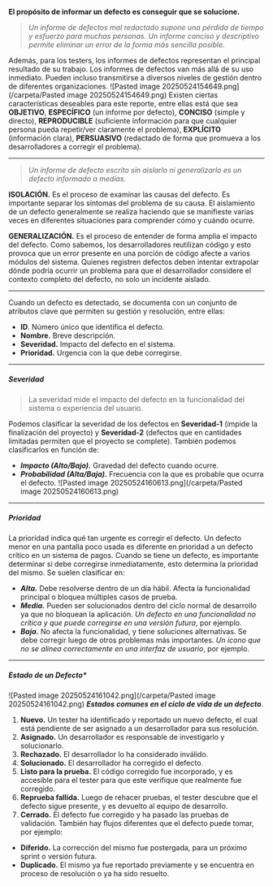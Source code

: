 **El propósito de informar un defecto es conseguir que se solucione.**
> *Un informe de defectos mal redactado supone una pérdida de tiempo y esfuerzo para muchas personas. Un informe conciso y descriptivo permite eliminar un error de la forma más sencilla posible.*

Además, para los testers, los informes de defectos representan el principal resultado de su trabajo. 
Los informes de defectos van más allá de su uso inmediato. Pueden incluso transmitirse a diversos niveles de gestión dentro de diferentes organizaciones. 
	![Pasted image 20250524154649.png](/carpeta/Pasted image 20250524154649.png)
Existen ciertas características deseables para este reporte, entre ellas está que sea **OBJETIVO**, **ESPECÍFICO** (un informe por defecto), **CONCISO** (simple y directo), **REPRODUCIBLE** (suficiente información para que cualquier persona pueda repetir/ver claramente el problema), **EXPLÍCITO** (información clara), **PERSUASIVO** (redactado de forma que promueva a los desarrolladores a corregir el problema). 
****
> *Un informe de defecto escrito sin aislarlo ni generalizarlo es un defecto informado a medias.*

**ISOLACIÓN.** Es el proceso de examinar las causas del defecto.
Es importante separar los síntomas del problema de su causa. El aislamiento de un defecto generalmente se realiza haciendo que se manifieste varias veces en diferentes situaciones para comprender cómo y cuándo ocurre.

**GENERALIZACIÓN.** Es el proceso de entender de forma amplia el impacto del defecto.
Como sabemos, los desarrolladores reutilizan código y esto provoca que un error presente en una porción de código afecte a varios módulos del sistema. Quienes registren defectos deben intentar extrapolar dónde podría ocurrir un problema para que el desarrollador considere el contexto completo del defecto, no solo un incidente aislado.
****
Cuando un defecto es detectado, se documenta con un conjunto de atributos clave que permiten su gestión y resolución, entre ellas:
- **ID**. Número único que identifica el defecto.
- **Nombre.** Breve descripción.
- **Severidad.** Impacto del defecto en el sistema.
- **Prioridad.** Urgencia con la que debe corregirse.
****
##### **Severidad**
> La severidad mide el impacto del defecto en la funcionalidad del sistema o experiencia del usuario. 

Podemos clasificar la severidad de los defectos en **Severidad-1** (impide la finalización del proyecto) y **Severidad-2** (defectos que en cantidades limitadas permiten que el proyecto se complete).
También podemos clasificarlos en función de:
- ***Impacto (Alto/Bajo).*** Gravedad del defecto cuando ocurre.
- ***Probabilidad (Alta/Baja).*** Frecuencia con la que es probable que ocurra el defecto.
 ![Pasted image 20250524160613.png](/carpeta/Pasted image 20250524160613.png)
****
##### **Prioridad**
 La prioridad indica qué tan urgente es corregir el defecto. Un defecto menor en una pantalla poco usada es diferente en prioridad a un defecto crítico en un sistema de pagos.
 Cuando se tiene un defecto, es importante determinar si debe corregirse inmediatamente, esto determina la prioridad del mismo. Se suelen clasificar en:
 - ***Alta.*** Debe resolverse dentro de un día hábil. Afecta la funcionalidad principal o bloquea múltiples casos de prueba.
 - ***Media.*** Pueden ser solucionados dentro del ciclo normal de desarrollo ya que no bloquean la aplicación. *Un defecto en una funcionalidad no crítica y que puede corregirse en una versión futura*, por ejemplo.
 - ***Baja.*** No afecta la funcionalidad, y tiene soluciones alternativas. Se debe corregir luego de otros problemas más importantes. *Un icono que no se alinea correctamente en una interfaz de usuario*, por ejemplo. 
****
##### **Estado de un Defecto***
![Pasted image 20250524161042.png](/carpeta/Pasted image 20250524161042.png)
***Estados comunes en el ciclo de vida de un defecto***.
1. **Nuevo.** Un tester ha identificado y reportado un nuevo defecto, el cual está pendiente de ser asignado a un desarrollador para sus resolución.
2. **Asignado.** Un desarrollador es responsable de investigarlo y solucionarlo.
3. **Rechazado.** El desarrollador lo ha considerado inválido.
4. **Solucionado.** El desarrollador ha corregido el defecto.
5. **Listo para la prueba.** El código corregido fue incorporado, y es accesible para el tester para que este verifique que realmente fue corregido.
6. **Reprueba fallida.** Luego de rehacer pruebas, el tester descubre que el defecto sigue presente, y es devuelto al equipo de desarrollo.
7. **Cerrado.** El defecto fue corregido y ha pasado las pruebas de validación.
También hay flujos diferentes que el defecto puede tomar, por ejemplo:
- **Diferido.** La corrección del mismo fue postergada, para un próximo sprint o versión futura.
- **Duplicado.** El mismo ya fue reportado previamente y se encuentra en proceso de resolución o ya ha sido resuelto.

